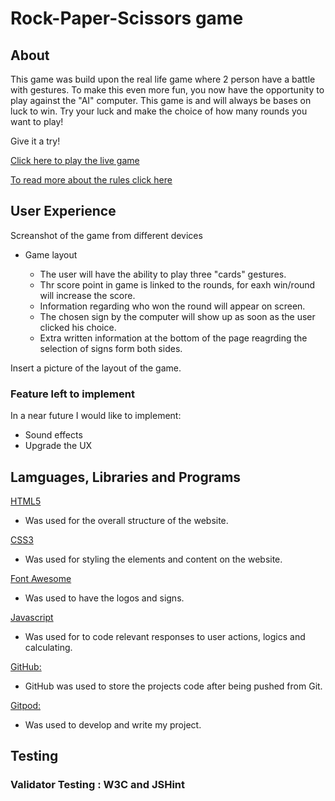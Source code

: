 # Rock-Paper-Scissors game

## About

This game was build upon the real life game where 2 person have a battle with gestures.
To make this even more fun, you now have the opportunity to play against the "AI" computer.
This game is and will always be bases on luck to win. Try your luck and make the choice of how many rounds you want to play!

Give it a try!

[Click here to play the live game](https://kevindgnanih.github.io/Portfolio-2-Rock-Paper-Scissors/)

[To read more about the rules click here](https://en.wikipedia.org/wiki/Rock_paper_scissors#:~:text=A%20player%20who%20decides%20to,%22scissors%20cuts%20paper%22)

## User Experience 

Screanshot of the game from different devices

- Game layout

    - The user will have the ability to play three "cards" gestures.
    - Thr score point in game is linked to the rounds, for eaxh win/round will increase the score.
    - Information regarding who won the round will appear on screen.
    - The chosen sign by the computer will show up as soon as the user clicked his choice.
    - Extra written information at the bottom of the page reagrding the selection of signs form both sides.

Insert a picture of the layout of the game. 

### Feature left to implement
In a near future I would like to implement:
- Sound effects
- Upgrade the UX

## Lamguages, Libraries and Programs

[HTML5](https://en.wikipedia.org/wiki/HTML5)
- Was used for the overall structure of the website.

[CSS3](https://en.wikipedia.org/wiki/Cascading_Style_Sheets)
- Was used for styling the elements and content on the website.

[Font Awesome](https://fontawesome.com/)
- Was used to have the logos and signs.

[Javascript](https://en.wikipedia.org/wiki/JavaScript)
- Was used for to code relevant responses to user actions, logics and calculating.

[GitHub:](https://github.com/)
- GitHub was used to store the projects code after being pushed from Git.

[Gitpod:](https://www.gitpod.io/)
- Was used to develop and write my project.

## Testing

### Validator Testing : W3C and JSHint

